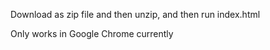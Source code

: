 Download as zip file and then unzip, and then run index.html

Only works in Google Chrome currently
